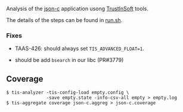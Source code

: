 Analysis of the [json-c](https://github.com/json-c/json-c) application
usong [TrustInSoft](https://trust-in-soft.com) tools.

The details of the steps can be found in [run.sh](./run.sh).



### Fixes

- TAAS-426: should always set `TIS_ADVANCED_FLOAT=1`.

- should be add `bsearch` in our libc (PR#3779)


## Coverage

```
$ tis-analyzer -tis-config-load empty.config \
               -save empty.state -info-csv-all empty > empty.log
$ tis-aggregate coverage json-c.aggreg > json-c.coverage
```
